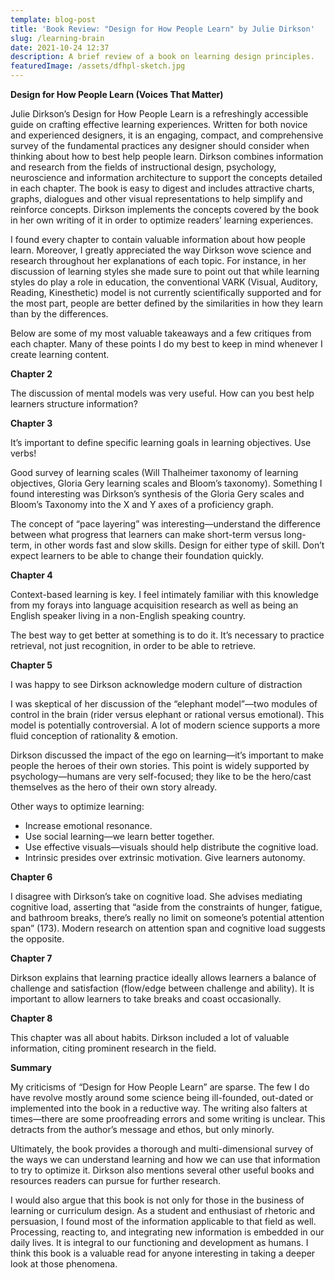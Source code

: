 ```yaml
---
template: blog-post
title: 'Book Review: "Design for How People Learn" by Julie Dirkson'
slug: /learning-brain
date: 2021-10-24 12:37
description: A brief review of a book on learning design principles.
featuredImage: /assets/dfhpl-sketch.jpg
---
```

**Design for How People Learn (Voices That Matter)**

Julie Dirkson’s Design for How People Learn is a refreshingly accessible guide on crafting effective learning experiences. Written for both novice and experienced designers, it is an engaging, compact, and comprehensive survey of the fundamental practices any designer should consider when thinking about how to best help people learn. Dirkson combines information and research from the fields of instructional design, psychology, neuroscience and information architecture to support the concepts detailed in each chapter. The book is easy to digest and includes attractive charts, graphs, dialogues and other visual representations to help simplify and reinforce concepts. Dirkson implements the concepts covered by the book in her own writing of it in order to optimize readers’ learning experiences.

I found every chapter to contain valuable information about how people learn. Moreover, I greatly appreciated the way Dirkson wove science and research throughout her explanations of each topic. For instance, in her discussion of learning styles she made sure to point out that while learning styles do play a role in education, the conventional VARK (Visual, Auditory, Reading, Kinesthetic) model is not currently scientifically supported and for the most part, people are better defined by the similarities in how they learn than by the differences.

Below are some of my most valuable takeaways and a few critiques from each chapter. Many of these points I do my best to keep in mind whenever I create learning content.

**Chapter 2**

The discussion of mental models was very useful. How can you best help learners structure information?

**Chapter 3** 

It’s important to define specific learning goals in learning objectives. Use verbs!

Good survey of learning scales (Will Thalheimer taxonomy of learning objectives, Gloria Gery learning scales and Bloom’s taxonomy). Something I found interesting was Dirkson’s synthesis of the Gloria Gery scales and Bloom’s Taxonomy into the X and Y axes of a proficiency graph. 

The concept of “pace layering” was interesting—understand the difference between what progress that learners can make short-term versus long-term, in other words fast and slow skills. Design for either type of skill. Don’t expect learners to be able to change their foundation quickly.

**Chapter 4**

Context-based learning is key. I feel intimately familiar with this knowledge from my forays into language acquisition research as well as being an English speaker living in a non-English speaking country.

The best way to get better at something is to do it. It’s necessary to practice retrieval, not just recognition, in order to be able to retrieve. 

**Chapter 5**

I was happy to see Dirkson acknowledge modern culture of distraction

I was skeptical of her discussion of the “elephant model”—two modules of control in the brain (rider versus elephant or rational versus emotional). This model is potentially controversial. A lot of modern science supports a more fluid conception of rationality & emotion.

Dirkson discussed the impact of the ego on learning—it’s important to make people the heroes of their own stories. This point is widely supported by psychology—humans are very self-focused; they like to be the hero/cast themselves as the hero of their own story already.

Other ways to optimize learning:

* Increase emotional resonance.
* Use social learning—we learn better together.
* Use effective visuals—visuals should help distribute the cognitive load.
* Intrinsic presides over extrinsic motivation. Give learners autonomy.

**Chapter 6**

I disagree with Dirkson’s take on cognitive load. She advises mediating cognitive load, asserting that “aside from the constraints of hunger, fatigue, and bathroom breaks, there’s really no limit on someone’s potential attention span” (173). Modern research on attention span and cognitive load suggests the opposite.

**Chapter 7**

Dirkson explains that learning practice ideally allows learners a balance of challenge and satisfaction (flow/edge between challenge and ability). It is important to allow learners to take breaks and coast occasionally.

**Chapter 8**

This chapter was all about habits. Dirkson included a lot of valuable information, citing prominent research in the field.

**Summary**

My criticisms of “Design for How People Learn” are sparse. The few I do have revolve mostly around some science being ill-founded, out-dated or implemented into the book in a reductive way. The writing also falters at times—there are some proofreading errors and some writing is unclear. This detracts from the author’s message and ethos, but only minorly. 

Ultimately, the book provides a thorough and multi-dimensional survey of the ways we can understand learning and how we can use that information to try to optimize it. Dirkson also mentions several other useful books and resources readers can pursue for further research.

I would also argue that this book is not only for those in the business of learning or curriculum design. As a student and enthusiast of rhetoric and persuasion, I found most of the information applicable to that field as well. Processing, reacting to, and integrating new information is embedded in our daily lives. It is integral to our functioning and development as humans. I think this book is a valuable read for anyone interesting in taking a deeper look at those phenomena.